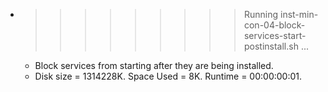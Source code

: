* >>>>>>>>> Running inst-min-con-04-block-services-start-postinstall.sh ...
  * Block services from starting after they are being installed.
  * Disk size = 1314228K. Space Used = 8K. Runtime = 00:00:00:01.
